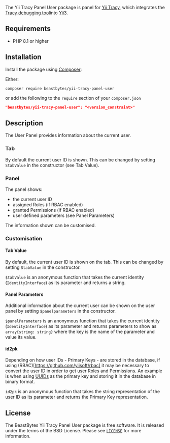 The Yii Tracy Panel User package is panel for [Yii Tracy](https://github.com/beastbytes/yii-tracy),
which integrates the [Tracy debugging tool](https://tracy.nette.org/)into [Yii3](https://www.yiiframework.com/).

## Requirements
- PHP 8.1 or higher

## Installation
Install the package using [Composer](https://getcomposer.org):

Either:
```shell
composer require beastbytes/yii-tracy-panel-user
```
or add the following to the `require` section of your `composer.json`
```json
"beastbytes/yii-tracy-panel-user": "<version_constraint>"
```

## Description
The User Panel provides information about the current user.

### Tab
By default the current user ID is shown. This can be changed by setting `StabValue` in the constructor (see Tab Value).

### Panel
The panel shows:
* the current user ID
* assigned Roles (if RBAC enabled)
* granted Permissions (if RBAC enabled)
* user defined parameters (see Panel Parameters)

The information shown can be customised.
### Customisation
#### Tab Value
By default, the current user ID is shown on the tab. This can be changed by setting `StabValue` in the constructor.

`$tabValue` is an anonymous function that takes the current identity (`IdentityInterface`) as its parameter
and returns a string.

#### Panel Parameters
Additional information about the current user can be shown on the user panel by setting `$panelparameters`
in the constructor.

`$panelParameters` is an anonymous function that takes the current identity (`IdentityInterface`) as its parameter
and returns parameters to show as `array{string: string}` 
where the key is the name of the parameter and value its value.

#### id2pk
Depending on how user IDs - Primary Keys - are stored in the database,
if using (RBAC)[https://github.com/yiisoft/rbac] it may be necessary to convert the user ID
in order to get user Roles and Permissions.
An example is when using [UUIDs](https://en.wikipedia.org/wiki/Universally_unique_identifier) as the primary key
and storing it in the database in binary format.

`id2pk` is an anonymous function that takes the string representation of the user ID as its parameter
and returns the Primary Key representation.

## License
The BeastBytes Yii Tracy Panel User package is free software. It is released under the terms of the BSD License.
Please see [`LICENSE`](./LICENSE.md) for more information.
